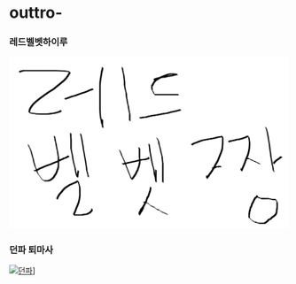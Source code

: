# outtro-

### 레드벨벳하이루

[![레드벨벳](https://github.com/cksghks0325/outtro-/blob/master/%EB%A0%88%EB%93%9C%EB%B2%A8%EB%B2%B3.png?raw=true)](https://youtu.be/QslJYDX3o8s)

### 던파 퇴마사

[![던파](https://i1.ruliweb.com/img/17/02/06/15a11324bd132287e.jpg)](https://youtu.be/2zqPcTiwkcc)]
